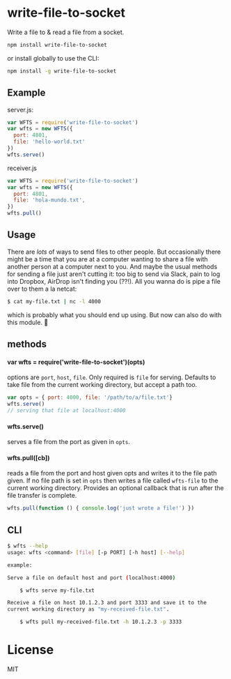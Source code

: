 # write-file-to-socket

Write a file to & read a file from a socket.

```  sh
npm install write-file-to-socket
```

or install globally to use the CLI:

``` sh
npm install -g write-file-to-socket
```

## Example
server.js:
``` js
var WFTS = require('write-file-to-socket')
var wfts = new WFTS({
  port: 4801,
  file: 'hello-world.txt'
})
wfts.serve()
```

receiver.js
``` js
var WFTS = require('write-file-to-socket')
var wfts = new WFTS({
  port: 4801,
  file: 'hola-mundo.txt',
})
wfts.pull()
```
## Usage
There are *lots* of ways to send files to other people. But occasionally
there might be a time that you are at a computer wanting to share a file
with another person at a computer next to you. And maybe the usual methods for
sending a file just aren't cutting it: too big to send via Slack, pain to log into
Dropbox, AirDrop isn't finding you (??!). All you wanna do is pipe a file over to
them a la netcat:

``` sh
$ cat my-file.txt | nc -l 4000
```
which is probably what you should end up using. But now can also do with this
module. :raised_hands:

## methods
#### var wfts = require('write-file-to-socket')(opts)
options are `port`, `host`, `file`. Only required is `file` for serving.
Defaults to take file from the current working directory, but accept a path too.
``` js
var opts = { port: 4000, file: '/path/to/a/file.txt'}
wfts.serve()
// serving that file at localhost:4000
```
#### wfts.serve()
serves a file from the port as given in `opts`.

#### wfts.pull([cb])
reads a file from the port and host given opts and writes it to the file path
given. If no file path is set in `opts` then writes a file called `wfts-file` to
the current working directory.
Provides an optional callback that is run after the file transfer is complete.
``` js
wfts.pull(function () { console.log('just wrote a file!') })
```

## CLI
```sh
$ wfts --help
usage: wfts <command> [file] [-p PORT] [-h host] [--help]

example:

Serve a file on default host and port (localhost:4000)

    $ wfts serve my-file.txt

Receive a file on host 10.1.2.3 and port 3333 and save it to the
current working directory as "my-received-file.txt".

    $ wfts pull my-received-file.txt -h 10.1.2.3 -p 3333
```

# License
MIT
